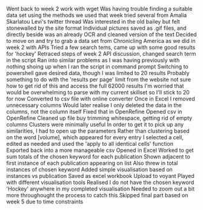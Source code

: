 Went back to week 2 work with wget
  Was having trouble finding a suitable data set using the methods we used that week
  tried several from Amalia Skarlatou Levi's twitter thread
  Was interested in the old bailey but felt stonewalled by the site format
    Individual pictures saved as .gif files, and directly beside was an already OCR and cleaned version of the text
 Decided to move on and try to grab a data set from Chronicling America as we did in week 2 with APIs
  Tried a few search tems, came up with some good results for 'hockey'
  Retraced steps of week 2 API discussion, changed search term in the script
  Ran into similar problems as I was having previously with nothing shoing up when I ran the script in command prompt
  Switching to powershell gave desired data, though I was limited to 20 results
    Probably something to do with the 'results per page' limit from the website
    not sure how to get rid of this and access the full 62000 results
    I'm worried that would be overwhelming to parse with my current skillset so I'll stick to 20 for now
  Converted to csv file with online converter
  Once in Excel I removed unnecessary columns
    Would later realise I only deleted the data in the columns, not the column itself
    Fixed that in OpenRefine
  Opened csv in OpenRefine
    Cleaned up file buy trimming whitespace, getting rid of empty columns
    Clusters were minimally useful
      In order to get it to pick up any similarities, I had to open up the parameters
      Rather than clustering based on the word [volume], which appeared for every entry
      I selected a cell, edited as needed and used the 'apply to all identical cells' function
   Exported back into a more manageable csv
   Opened in Excel
    Worked to get sum totals of the chosen keyword for each publication
    Shown adjacent to first instance of each publication appearing on list
    Also threw in total instances of chosen keyword
    Added simple visualisation based on instances vs publication
    Saved as excel workbook
   Upload to voyant
    Played with different visualisation tools
    Realised I do not have the chosen keyword 'Hockey' anywhere in my completed visualisation
      Needed to zoom out a bit more throughought the process to catch this
   Skipped final part based on week 5 due to time constraints
